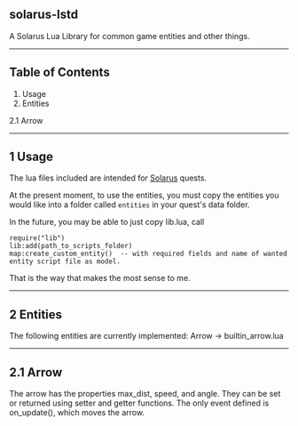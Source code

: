 solarus-lstd
------------

A Solarus Lua Library for common game entities and other things.

-----------------
Table of Contents
-----------------

1. Usage
2. Entities

  2.1 Arrow


------------
1 Usage
------------

The lua files included are intended for [Solarus](http://www.solarus-games.org/) quests.

At the present moment, to use the entities, you must copy the entities you would like into a folder called ```entities``` in your quest's data folder.

In the future, you may be able to just copy lib.lua, call

    require("lib")
    lib:add(path_to_scripts_folder)
    map:create_custom_entity()  -- with required fields and name of wanted entity script file as model.

That is the way that makes the most sense to me.

-------------
2 Entities
-------------

The following entities are currently implemented:
Arrow -> builtin_arrow.lua

-------------
2.1 Arrow
-------------

The arrow has the properties max_dist, speed, and angle.  They can be set or returned using setter and getter functions.
The only event defined is on_update(), which moves the arrow.